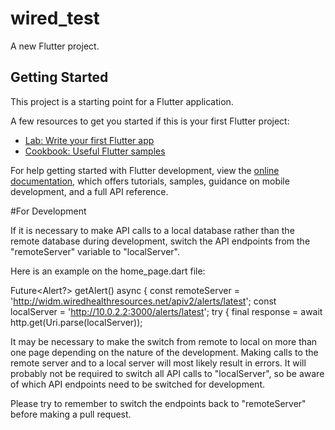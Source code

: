 # wired_test

A new Flutter project.

## Getting Started

This project is a starting point for a Flutter application.

A few resources to get you started if this is your first Flutter project:

- [Lab: Write your first Flutter app](https://docs.flutter.dev/get-started/codelab)
- [Cookbook: Useful Flutter samples](https://docs.flutter.dev/cookbook)

For help getting started with Flutter development, view the
[online documentation](https://docs.flutter.dev/), which offers tutorials,
samples, guidance on mobile development, and a full API reference.

#For Development

If it is necessary to make API calls to a local database rather than the remote database during development, switch the API endpoints from the "remoteServer" variable to "localServer". 

Here is an example on the home_page.dart file:

  Future<Alert?> getAlert() async {
    const remoteServer = 'http://widm.wiredhealthresources.net/apiv2/alerts/latest';
    const localServer = 'http://10.0.2.2:3000/alerts/latest';
    try {
      final response = await http.get(Uri.parse(localServer));

It may be necessary to make the switch from remote to local on more than one page depending on the nature of the development. Making calls to the remote server and to a local server will most likely result in errors. It will probably not be required to switch all API calls to "localServer", so be aware of which API endpoints need to be switched for development. 

Please try to remember to switch the endpoints back to "remoteServer" before making a pull request. 




